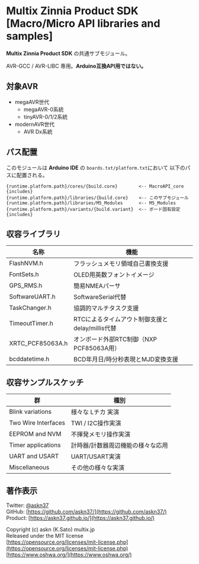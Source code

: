 # Multix Zinnia Product SDK [Macro/Micro API libraries and samples]

__Multix Zinnia Product SDK__
の共通サブモジュール。

AVR-GCC / AVR-LIBC 専用。__Arduino互換API用ではない。__

## 対象AVR

- megaAVR世代
  - megaAVR-0系統
  - tinyAVR-0/1/2系統
- modernAVR世代
  - AVR Dx系統

## パス配置

このモジュールは __Arduino IDE__ の
`boards.txt/platform.txt`において
以下のパスに配置される。

```plain
{runtime.platform.path}/cores/{build.core}        <-- MacroAPI_core {includes}
{runtime.platform.path}/libraries/{build.core}    <-- このサブモジュール
{runtime.platform.path}/libraries/M5_Modules      <-- M5_Modules
{runtime.platform.path}/variants/{build.variant}  <-- ボード固有設定 {includes}
```

## 収容ライブラリ

|名称|機能|
|-|-|
|FlashNVM.h|フラッシュメモリ領域自己書換支援
|FontSets.h|OLED用英数フォントイメージ
|GPS_RMS.h|簡易NMEAパーサ
|SoftwareUART.h|SoftwareSerial代替
|TaskChanger.h|協調的マルチタスク支援
|TimeoutTimer.h|RTCによるタイムアウト制御支援と delay/millis代替
|XRTC_PCF85063A.h|オンボード外部RTC制御（NXP PCF85063A用）
|bcddatetime.h|BCD年月日/時分秒表現とMJD変換支援

## 収容サンプルスケッチ

|群|種別|
|-|-|
|Blink variations|様々な Lチカ 実演
|Two Wire Interfaces|TWI / I2C操作実演
|EEPROM and NVM|不揮発メモリ操作実演
|Timer applications|計時器/計数器周辺機能の様々な応用
|UART and USART|UART/USART実演
|Miscellaneous|その他の様々な実演

## 著作表示

Twitter: [@askn37](https://twitter.com/askn37) \
GitHub: [https://github.com/askn37/](https://github.com/askn37/) \
Product: [https://askn37.github.io/](https://askn37.github.io/)

Copyright (c) askn (K.Sato) multix.jp \
Released under the MIT license \
[https://opensource.org/licenses/mit-license.php](https://opensource.org/licenses/mit-license.php) \
[https://www.oshwa.org/](https://www.oshwa.org/)
